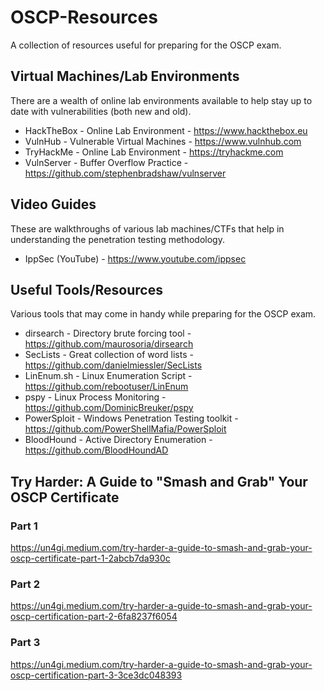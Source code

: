 # OSCP-Resources
A collection of resources useful for preparing for the OSCP exam.

## Virtual Machines/Lab Environments
There are a wealth of online lab environments available to help stay up to date with vulnerabilities (both new and old).
- HackTheBox - Online Lab Environment - https://www.hackthebox.eu
- VulnHub - Vulnerable Virtual Machines - https://www.vulnhub.com
- TryHackMe - Online Lab Environment - https://tryhackme.com
- VulnServer - Buffer Overflow Practice - https://github.com/stephenbradshaw/vulnserver

## Video Guides
These are walkthroughs of various lab machines/CTFs that help in understanding the penetration testing methodology.
- IppSec (YouTube) - https://www.youtube.com/ippsec

## Useful Tools/Resources
Various tools that may come in handy while preparing for the OSCP exam.
- dirsearch - Directory brute forcing tool - https://github.com/maurosoria/dirsearch
- SecLists - Great collection of word lists - https://github.com/danielmiessler/SecLists
- LinEnum.sh - Linux Enumeration Script - https://github.com/rebootuser/LinEnum
- pspy - Linux Process Monitoring - https://github.com/DominicBreuker/pspy
- PowerSploit - Windows Penetration Testing toolkit - https://github.com/PowerShellMafia/PowerSploit
- BloodHound - Active Directory Enumeration - https://github.com/BloodHoundAD

## Try Harder: A Guide to "Smash and Grab" Your OSCP Certificate
### Part 1
https://un4gi.medium.com/try-harder-a-guide-to-smash-and-grab-your-oscp-certificate-part-1-2abcb7da930c

### Part 2
https://un4gi.medium.com/try-harder-a-guide-to-smash-and-grab-your-oscp-certification-part-2-6fa8237f6054

### Part 3
https://un4gi.medium.com/try-harder-a-guide-to-smash-and-grab-your-oscp-certification-part-3-3ce3dc048393
